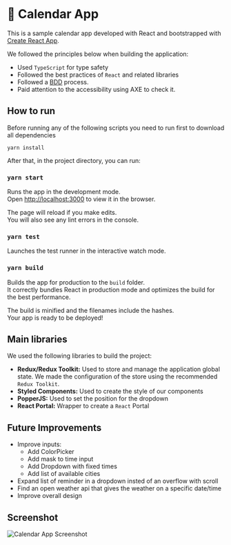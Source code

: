 # 📅 Calendar App

This is a sample calendar app developed with React and bootstrapped with [Create React App](https://github.com/facebook/create-react-app).

We followed the principles below when building the application:

- Used `TypeScript` for type safety
- Followed the best practices of `React` and related libraries
- Followed a [BDD](https://dannorth.net/introducing-bdd/) process.
- Paid attention to the accessibility using AXE to check it.

## How to run

Before running any of the following scripts you need to run first to download all dependencies

`yarn install`

After that, in the project directory, you can run:

### `yarn start`

Runs the app in the development mode.\
Open [http://localhost:3000](http://localhost:3000) to view it in the browser.

The page will reload if you make edits.\
You will also see any lint errors in the console.

### `yarn test`

Launches the test runner in the interactive watch mode.

### `yarn build`

Builds the app for production to the `build` folder.\
It correctly bundles React in production mode and optimizes the build for the best performance.

The build is minified and the filenames include the hashes.\
Your app is ready to be deployed!

## Main libraries

We used the following libraries to build the project:

- **Redux/Redux Toolkit:** Used to store and manage the application global state. We made the configuration of the store using the recommended `Redux Toolkit`.
- **Styled Components:** Used to create the style of our components
- **PopperJS:** Used to set the position for the dropdown
- **React Portal:** Wrapper to create a `React` Portal

## Future Improvements

- Improve inputs:
  - Add ColorPicker
  - Add mask to time input
  - Add Dropdown with fixed times
  - Add list of available cities
- Expand list of reminder in a dropdown insted of an overflow with scroll
- Find an open weather api that gives the weather on a specific date/time
- Improve overall design

## Screenshot

![Calendar App Screenshot](https://drive.google.com/uc?export=view&id=1uD4FKDwhoiGkS2UaWt-qNbALeCSC2BBl)
